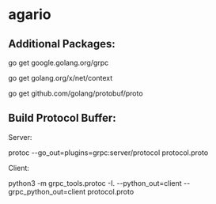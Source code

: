# agario

## Additional Packages:

go get google.golang.org/grpc

go get golang.org/x/net/context

go get github.com/golang/protobuf/proto

## Build Protocol Buffer:

Server: 

protoc --go_out=plugins=grpc:server/protocol protocol.proto

Client: 

python3 -m grpc_tools.protoc -I. --python_out=client --grpc_python_out=client protocol.proto

